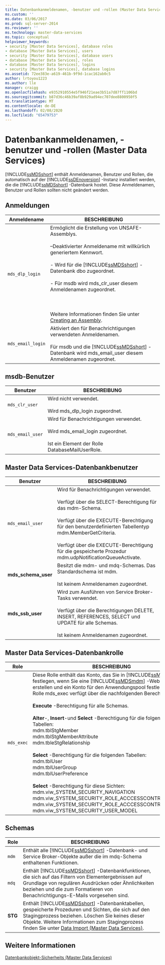 ```yaml
---
title: Datenbankanmeldenamen, -benutzer und -rollen (Master Data Services) | Microsoft-Dokumentation
ms.custom: ''
ms.date: 03/06/2017
ms.prod: sql-server-2014
ms.reviewer: ''
ms.technology: master-data-services
ms.topic: conceptual
helpviewer_keywords:
- security [Master Data Services], database roles
- database [Master Data Services], users
- security [Master Data Services], database users
- database [Master Data Services], roles
- database [Master Data Services], logins
- security [Master Data Services], database logins
ms.assetid: 72ee383e-a619-461b-9f9d-1cac162ab0c5
author: lrtoyou1223
ms.author: lle
manager: craigg
ms.openlocfilehash: e9352910554e5f946f21eae3b51a7d87ff1106bd
ms.sourcegitcommit: b87d36c46b39af8b929ad94ec707dee8800950f5
ms.translationtype: MT
ms.contentlocale: de-DE
ms.lasthandoff: 02/08/2020
ms.locfileid: "65479753"
---
```

# <a name="database-logins-users-and-roles-master-data-services"></a>Datenbankanmeldenamen, -benutzer und -rollen (Master Data Services)
  
  [!INCLUDE[ssMDSshort](../includes/ssmdsshort-md.md)] enthält Anmeldenamen, Benutzer und Rollen, die automatisch auf der [!INCLUDE[ssDEnoversion](../includes/ssdenoversion-md.md)] -Instanz installiert werden, die die [!INCLUDE[ssMDSshort](../includes/ssmdsshort-md.md)] -Datenbank hostet. Diese Anmeldenamen, Benutzer und Rollen sollten nicht geändert werden.  
  
## <a name="logins"></a>Anmeldungen  
  
|Anmeldename|BESCHREIBUNG|  
|-----------|-----------------|  
|`mds_dlp_login`|Ermöglicht die Erstellung von UNSAFE-Assemblys.<br /><br /> –Deaktivierter Anmeldename mit willkürlich generiertem Kennwort.<br /><br /> - Wird für die [!INCLUDE[ssMDSshort](../includes/ssmdsshort-md.md)] -Datenbank dbo zugeordnet.<br /><br /> - Für msdb wird mds_clr_user diesem Anmeldenamen zugeordnet.<br /><br /> <br /><br /> Weitere Informationen finden Sie unter [Creating an Assembly](../relational-databases/clr-integration/assemblies/creating-an-assembly.md).|  
|`mds_email_login`|Aktiviert den für Benachrichtigungen verwendeten Anmeldenamen.<br /><br /> Für msdb und die [!INCLUDE[ssMDSshort](../includes/ssmdsshort-md.md)] -Datenbank wird mds_email_user diesem Anmeldenamen zugeordnet.|  
  
## <a name="msdb-users"></a>msdb-Benutzer  
  
|Benutzer|BESCHREIBUNG|  
|----------|-----------------|  
|`mds_clr_user`|Wird nicht verwendet.<br /><br /> Wird mds_dlp_login zugeordnet.|  
|`mds_email_user`|Wird für Benachrichtigungen verwendet.<br /><br /> Wird mds_email_login zugeordnet.<br /><br /> Ist ein Element der Rolle DatabaseMailUserRole.|  
  
## <a name="master-data-services-database-users"></a>Master Data Services-Datenbankbenutzer  
  
|Benutzer|BESCHREIBUNG|  
|----------|-----------------|  
|`mds_email_user`|Wird für Benachrichtigungen verwendet.<br /><br /> Verfügt über die SELECT-Berechtigung für das mdm-Schema.<br /><br /> Verfügt über die EXECUTE-Berechtigung für den benutzerdefinierten Tabellentyp mdm.MemberGetCriteria.<br /><br /> Verfügt über die EXECUTE-Berechtigung für die gespeicherte Prozedur mdm.udpNotificationQueueActivate.|  
|**mds_schema_user**|Besitzt die mdm- und mdq-Schemas. Das Standardschema ist mdm.<br /><br /> Ist keinem Anmeldenamen zugeordnet.|  
|**mds_ssb_user**|Wird zum Ausführen von Service Broker-Tasks verwendet.<br /><br /> Verfügt über die Berechtigungen DELETE, INSERT, REFERENCES, SELECT und UPDATE für alle Schemas.<br /><br /> Ist keinem Anmeldenamen zugeordnet.|  
  
## <a name="master-data-services-database-role"></a>Master Data Services-Datenbankrolle  
  
|Role|BESCHREIBUNG|  
|----------|-----------------|  
|`mds_exec`|Diese Rolle enthält das Konto, das Sie in [!INCLUDE[ssMDScfgmgr](../includes/ssmdscfgmgr-md.md)] festlegen, wenn Sie eine [!INCLUDE[ssMDSmdm](../includes/ssmdsmdm-md.md)] -Webanwendung erstellen und ein Konto für den Anwendungspool festlegen. Die Rolle mds_exec verfügt über die nachfolgenden Berechtigungen.<br /><br /> **Execute** -Berechtigung für alle Schemas.<br /><br /> **Alter**-, **Insert**-und **Select** -Berechtigung für die folgenden Tabellen:<br />mdm.tblStgMember<br />mdm.tblStgMemberAttribute<br />mdm.tbleStgRelationship<br /><br /> **Select** -Berechtigung für die folgenden Tabellen:<br />mdm.tblUser<br />mdm.tblUserGroup<br />mdm.tblUserPreference<br /><br /> **Select** -Berechtigung für diese Sichten:<br />mdm.viw_SYSTEM_SECURITY_NAVIGATION<br />mdm.viw_SYSTEM_SECURITY_ROLE_ACCCESSCONTROL<br />mdm.viw_SYSTEM_SECURITY_ROLE_ACCCESSCONTROL_MEMBER<br />mdm.viw_SYSTEM_SECURITY_USER_MODEL|  
  
## <a name="schemas"></a>Schemas  
  
|Role|BESCHREIBUNG|  
|----------|-----------------|  
|`mdm`|Enthält alle [!INCLUDE[ssMDSshort](../includes/ssmdsshort-md.md)] -Datenbank- und Service Broker-Objekte außer die im mdq-Schema enthaltenen Funktionen.|  
|`mdq`|Enthält [!INCLUDE[ssMDSshort](../includes/ssmdsshort-md.md)] -Datenbankfunktionen, die sich auf das Filtern von Elementergebnissen auf Grundlage von regulären Ausdrücken oder Ähnlichkeiten beziehen und die zum Formatieren von Benachrichtigungs-E-Mails vorgesehen sind.|  
|**STG**|Enthält [!INCLUDE[ssMDSshort](../includes/ssmdsshort-md.md)] -Datenbanktabellen, gespeicherte Prozeduren und Sichten, die sich auf den Stagingprozess beziehen. Löschen Sie keines dieser Objekte. Weitere Informationen zum Stagingprozess finden Sie unter [Data Import &#40;Master Data Services&#41;](overview-importing-data-from-tables-master-data-services.md).|  
  
## <a name="see-also"></a>Weitere Informationen  
 [Datenbankobjekt-Sicherheits &#40;Master Data Services&#41;](../../2014/master-data-services/database-object-security-master-data-services.md)  
  
  
